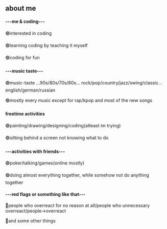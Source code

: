 <h2>about me</h2>
<h4>---me & coding---</h4>
<p>🟢interested in coding</p>
<p>🟢learning coding by teaching it myself</p>
<p>🟢coding for fun</p>
<h4>---music taste---</h4>
<p>🟢music-taste ...90s/80s/70s/60s... rock/pop/country/jazz/swing/classic... english/german/russian</p>
<p>🟢mostly every music except for rap/kpop and most of the new songs</p>
<h4>freetime activities</h4>
<p>🟢painting/drawing/designing/coding(atleast im trying)</p>
<p>🟢sitting behind a screen not knowing what to do</p>
<h4>---activities with friends---</h4>
<p>🟢poker/talking/games(online mostly)</p>
<p>🟢doing almost everything together, while somehow not do anything together</p>
<h4>---red flags or something like that---</h4>
<p>🔴people who overreact for no reason at all/people who unnecessary overreact/people->overreact</p>
<p>🔴and some other things</p>
